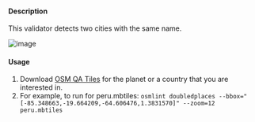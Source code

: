 #### Description

This validator detects two cities with the same name. 

![image](https://cloud.githubusercontent.com/assets/10425629/21997330/c061b13e-dbfc-11e6-9b72-ee94251effce.png)


#### Usage

1. Download [OSM QA Tiles](https://osmlab.github.io/osm-qa-tiles/) for the planet or a country that you are interested in. 
2. For example, to run for peru.mbtiles: `osmlint doubledplaces --bbox="[-85.348663,-19.664209,-64.606476,1.3831570]" --zoom=12 peru.mbtiles`

